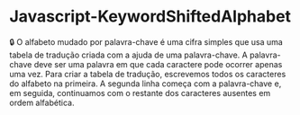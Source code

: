 # Javascript-KeywordShiftedAlphabet
:lock: O alfabeto mudado por palavra-chave é uma cifra simples que usa uma tabela de tradução criada com a ajuda de uma palavra-chave. A palavra-chave deve ser uma palavra em que cada caractere pode ocorrer apenas uma vez. Para criar a tabela de tradução, escrevemos todos os caracteres do alfabeto na primeira. A segunda linha começa com a palavra-chave e, em seguida, continuamos com o restante dos caracteres ausentes em ordem alfabética.
